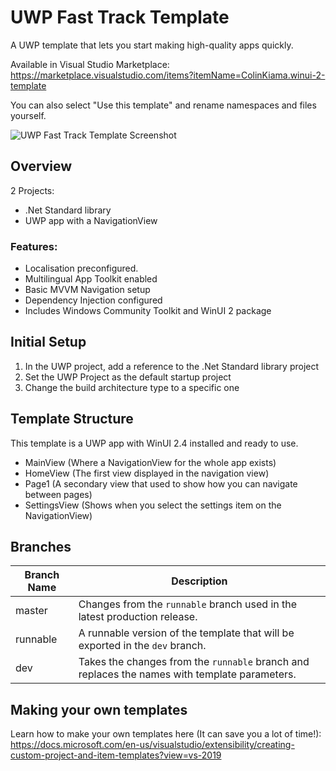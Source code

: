 # UWP Fast Track Template
A UWP template that lets you start making high-quality apps quickly.

Available in Visual Studio Marketplace: https://marketplace.visualstudio.com/items?itemName=ColinKiama.winui-2-template

You can also select "Use this template" and rename namespaces and files yourself.

![UWP Fast Track Template Screenshot](img/WinUI2Template.png)

## Overview
2 Projects:
- .Net Standard library
- UWP app with a NavigationView

### Features:
- Localisation preconfigured. 
- Multilingual App Toolkit enabled
- Basic MVVM Navigation setup
- Dependency Injection configured
- Includes Windows Community Toolkit and WinUI 2 package

## Initial Setup
1. In the UWP project, add a reference to the .Net Standard library project
2. Set the UWP Project as the default startup project
3. Change the build architecture type to a specific one

## Template Structure
This template is a UWP app with WinUI 2.4 installed and ready to use.

- MainView (Where a NavigationView for the whole app exists)
- HomeView (The first view displayed in the navigation view)
- Page1 (A secondary view that used to show how you can navigate between pages)
- SettingsView (Shows when you select the settings item on the NavigationView)

## Branches
| Branch Name | Description |
|-------------|----------- |
| master | Changes from the `runnable` branch used in the latest production release. |
| runnable | A runnable version of the template that will be exported in the `dev` branch. |
| dev | Takes the changes from the `runnable` branch and replaces the names with template parameters.|

## Making your own templates
Learn how to make your own templates here (It can save you a lot of time!): https://docs.microsoft.com/en-us/visualstudio/extensibility/creating-custom-project-and-item-templates?view=vs-2019
